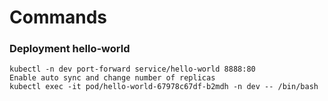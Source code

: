 # Commands
### Deployment hello-world
```
kubectl -n dev port-forward service/hello-world 8888:80
Enable auto sync and change number of replicas
kubectl exec -it pod/hello-world-67978c67df-b2mdh -n dev -- /bin/bash
```